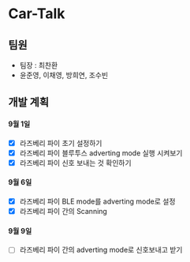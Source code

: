 # Car-Talk

## 팀원
- 팀장 : 최찬환
- 윤준영, 이채영, 방희연, 조수빈

## 개발 계획

#### 9월 1일
- [X] 라즈베리 파이 초기 설정하기
- [X] 라즈베리 파이 블루투스 adverting mode 실행 시켜보기
- [X] 라즈베리 파이 신호 보내는 것 확인하기

#### 9월 6일
- [X] 라즈베리 파이 BLE mode를 adverting mode로 설정
- [X] 라즈베리 파이 간의 Scanning

#### 9월 9일
- [ ] 라즈베리 파이 간의 adverting mode로 신호보내고 받기
